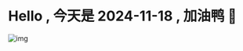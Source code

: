 
# Hello , 今天是 2024-11-18 , 加油鸭 🤭

![img](https://v1.jinrishici.com/all.svg?font-size=18&spacing=4)

